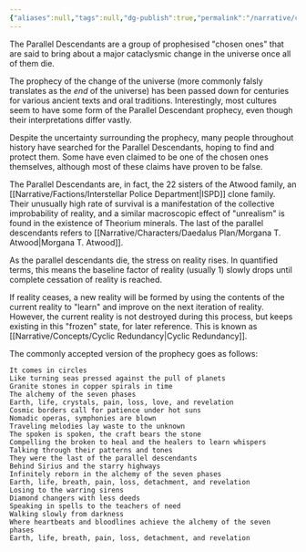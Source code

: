 ```yaml
---
{"aliases":null,"tags":null,"dg-publish":true,"permalink":"/narrative/concepts/the-parallel-descendants/","dgPassFrontmatter":true}
---
```


The Parallel Descendants are a group of prophesised "chosen ones" that are said to bring about a major cataclysmic change in the universe once all of them die. 

The prophecy of the change of the universe (more commonly falsly translates as the *end* of the universe) has been passed down for centuries for various ancient texts and oral traditions. Interestingly, most cultures seem to have some form of the Parallel Descendant prophecy, even though their interpretations differ vastly.

Despite the uncertainty surrounding the prophecy, many people throughout history have searched for the Parallel Descendants, hoping to find and protect them. Some have even claimed to be one of the chosen ones themselves, although most of these claims have proven to be false.

The Parallel Descendants are, in fact, the 22 sisters of the Atwood family, an [[Narrative/Factions/Interstellar Police Department\|ISPD]] clone family. Their unusually high rate of survival is a manifestation of the collective improbability of reality, and a similar macroscopic effect of "unrealism" is found in the existence of Theorium minerals. The last of the parallel descendants refers to [[Narrative/Characters/Daedalus Plan/Morgana T. Atwood\|Morgana T. Atwood]].

As the parallel descendants die, the stress on reality rises. In quantified terms, this means the baseline factor of reality (usually 1) slowly drops until complete cessation of reality is reached.

If reality ceases, a new reality will be formed by using the contents of the current reality to "learn" and improve on the next iteration of reality. However, the current reality is not destroyed during this process, but keeps existing in this "frozen" state, for later reference. This is known as [[Narrative/Concepts/Cyclic Redundancy\|Cyclic Redundancy]].

The commonly accepted version of the prophecy goes as follows:

```
It comes in circles
Like turning seas pressed against the pull of planets
Granite stones in copper spirals in time
The alchemy of the seven phases
Earth, life, crystals, pain, loss, love, and revelation
Cosmic borders call for patience under hot suns
Nomadic operas, symphonies are blown
Traveling melodies lay waste to the unknown
The spoken is spoken, the craft bears the stone
Compelling thе broken to heal and the hеalers to learn whispers
Talking through their patterns and tones
They were the last of the parallel descendants
Behind Sirius and the starry highways
Infinitely reborn in the alchemy of the seven phases
Earth, life, breath, pain, loss, detachment, and revelation
Losing to the warring sirens
Diamond changers with less deeds
Speaking in spells to the teachers of need
Walking slowly from darkness
Where heartbeats and bloodlines achieve the alchemy of the seven phases
Earth, life, breath, pain, loss, detachment, and revelation
```

